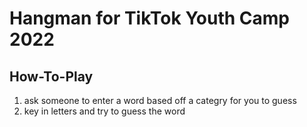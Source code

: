 # Hangman for TikTok Youth Camp 2022

## How-To-Play

1. ask someone to enter a word based off a categry for you to guess
2. key in letters and try to guess the word
